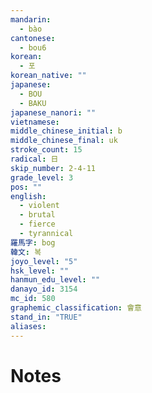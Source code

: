 ```yaml
---
mandarin:
  - bào
cantonese:
  - bou6
korean:
  - 포
korean_native: ""
japanese:
  - BOU
  - BAKU
japanese_nanori: ""
vietnamese:
middle_chinese_initial: b
middle_chinese_final: uk
stroke_count: 15
radical: 日
skip_number: 2-4-11
grade_level: 3
pos: ""
english:
  - violent
  - brutal
  - fierce
  - tyrannical
羅馬字: bog
韓文: 복
joyo_level: "5"
hsk_level: ""
hanmun_edu_level: ""
danayo_id: 3154
mc_id: 580
graphemic_classification: 會意
stand_in: "TRUE"
aliases:
---
```


# Notes
